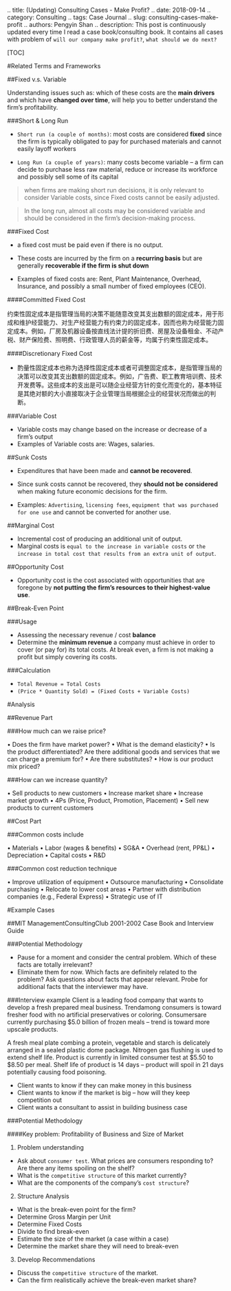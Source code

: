 .. title: (Updating) Consulting Cases - Make Profit?
.. date: 2018-09-14
.. category: Consulting
.. tags: Case Journal
.. slug: consulting-cases-make-profit
.. authors: Pengyin Shan
.. description: This post is continuously updated every time I read a case book/consulting book. It contains all cases with problem of `will our company make profit?`, `what should we do next?`

[TOC]

#Related Terms and Frameworks

##Fixed v.s. Variable

Understanding issues such as: which of these costs are the **main drivers** and which have **changed over time**, will help you to better understand the firm’s profitability.

###Short & Long Run

- `Short run (a couple of months)`: most costs are considered **fixed** since the firm is typically obligated to pay for purchased materials and cannot easily layoff workers

- `Long Run (a couple of years)`: many costs become variable – a firm can decide to purchase less raw material, reduce or increase its workforce and possibly sell some of its capital

>when firms are making short run decisions, it is only relevant to consider Variable costs, since Fixed costs cannot be easily adjusted. 

>In the long run, almost all costs may be considered variable and should be considered in the firm’s decision-making process.

###Fixed Cost

- a fixed cost must be paid even if there is no output. 

- These costs are incurred by the firm on a **recurring basis** but
are generally **recoverable if the firm is shut down**

- Examples of fixed costs are: Rent, Plant Maintenance, Overhead, Insurance, and possibly a small number of fixed employees (CEO).

####Committed Fixed Cost

约束性固定成本是指管理当局的决策不能随意改变其支出数额的固定成本，用于形成和维护经营能力、对生产经营能力有约束力的固定成本，因而也称为经营能力固定成本。例如，厂房及机器设备按直线法计提的折旧费、房屋及设备租金、不动产税、财产保险费、照明费、行政管理人员的薪金等，均属于约束性固定成本。

####Discretionary Fixed Cost

- 酌量性固定成本也称为选择性固定成本或者可调整固定成本，是指管理当局的决策可以改变其支出数额的固定成本。例如，广告费、职工教育培训费、技术开发费等。这些成本的支出是可以随企业经营方针的变化而变化的，基本特征是其绝对额的大小直接取决于企业管理当局根据企业的经营状况而做出的判断。

###Variable Cost

- Variable costs may change based on the increase or decrease of a firm’s output
- Examples of Variable costs are: Wages, salaries.

##Sunk Costs

- Expenditures that have been made and **cannot be recovered**. 

- Since sunk costs cannot be recovered, they **should not be considered** when making future economic decisions for the firm. 

- Examples: `Advertising`, `licensing fees`, `equipment that was purchased for one use` and cannot be converted for another use.

##Marginal Cost

- Incremental cost of producing an additional unit of output. 
- Marginal costs is `equal to the increase in variable costs` or `the increase in total cost that results from an extra unit of output`.

##Opportunity Cost

- Opportunity cost is the cost associated with opportunities that are foregone by **not putting the firm’s resources to their highest-value use**.

##Break-Even Point

###Usage

- Assessing the necessary revenue / cost **balance** 
- Determine the **minimum revenue** a company must achieve in order to cover (or pay for) its total costs. At break even, a firm is not making a profit but simply covering its costs.

###Calculation

- `Total Revenue = Total Costs`
- `(Price * Quantity Sold) = (Fixed Costs + Variable Costs)`

#Analysis

##Revenue Part

###How much can we raise price?

• Does the firm have market power?
• What is the demand elasticity?
• Is the product differentiated? Are
there additional goods and services
that we can charge a premium for?
• Are there substitutes?
• How is our product mix priced?

###How can we increase quantity?

• Sell products to new customers
• Increase market share
• Increase market growth
• 4Ps (Price, Product, Promotion,
Placement)
• Sell new products to current
customers

##Cost Part

###Common costs include

• Materials
• Labor (wages & benefits)
• SG&A
• Overhead (rent, PP&L)
• Depreciation
• Capital costs
• R&D

###Common cost reduction technique

• Improve utilization of equipment
• Outsource manufacturing
• Consolidate purchasing
• Relocate to lower cost areas
• Partner with distribution companies
(e.g., Federal Express)
• Strategic use of IT

#Example Cases

##MIT ManagementConsultingClub 2001-2002 Case Book and Interview Guide

###Potential Methodology

- Pause for a moment and consider the central problem. Which of these facts are totally irrelevant?
- Eliminate them for now. Which facts are definitely related to the problem? Ask questions about facts that appear relevant. Probe for additional facts that the interviewer may have.

###Interview example
Client is a leading food company that wants to develop a fresh prepared meal business. Trendamong consumers is toward fresher food with no artificial preservatives or coloring. Consumersare currently purchasing $5.0 billion of frozen meals – trend is toward more upscale products.

A fresh meal plate combing a protein, vegetable and starch is delicately arranged in a sealed plastic dome package. Nitrogen gas flushing is used to extend shelf life. Product is currently in limited consumer test at $5.50 to $8.50 per meal. Shelf life of product is 14 days – product will spoil in 21 days potentially causing food poisoning.

- Client wants to know if they can make money in this business
- Client wants to know if the market is big – how will they keep competition out
- Client wants a consultant to assist in building business case

###Potential Methodology

####Key problem: Profitability of Business and Size of Market

1. Problem understanding

- Ask about `consumer test`. What prices are consumers responding to? Are there any items spoiling on the shelf?
- What is the `competitive structure` of this market currently?
- What are the components of the company’s `cost structure`?

2. Structure Analysis
- What is the break-even point for the firm?
- Determine Gross Margin per Unit
- Determine Fixed Costs
- Divide to find break-even
- Estimate the size of the market (a case within a case)
- Determine the market share they will need to break-even

3. Develop Recommendations

- Discuss the `competitive structure` of the market. 
- Can the firm realistically achieve the break-even market share?